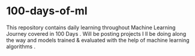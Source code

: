 # 100-days-of-ml
This repository contains daily learning throughout Machine Learning Journey covered in 100 Days . 
Will be posting projects I ll be doing along the way and models trained & evaluated with the help of machine learning algorithms .
